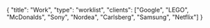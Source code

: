 {
    "title": "Work",
    "type": "worklist",
    "clients": ["Google", "LEGO", "McDonalds", "Sony", "Nordea", "Carlsberg", "Samsung", "Netflix"]
}

